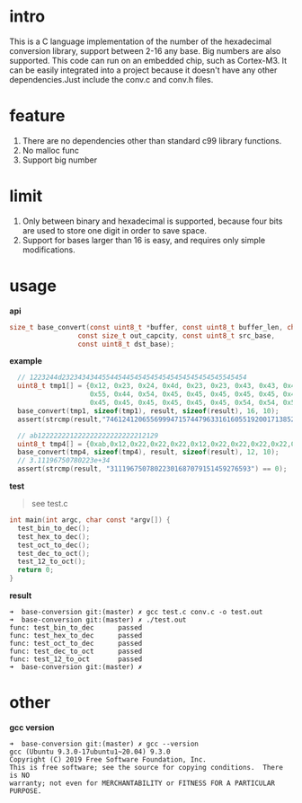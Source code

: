 # intro
This is a C language implementation of the number of the hexadecimal conversion library, support between 2-16 any base. Big numbers are also supported. This code can run on an embedded chip, such as Cortex-M3.
It can be easily integrated into a project because it doesn't have any other dependencies.Just include the conv.c and conv.h files.

# feature
1. There are no dependencies other than standard c99 library functions.
1. No malloc func
1. Support big number

# limit
1. Only between binary and hexadecimal is supported, because four bits are used to store one digit in order to save space.
1. Support for bases larger than 16 is easy, and requires only simple modifications.

# usage
**api**
```c
size_t base_convert(const uint8_t *buffer, const uint8_t buffer_len, char *out,
                 const size_t out_capcity, const uint8_t src_base,
                 const uint8_t dst_base);
```
**example**
```c
  // 1223244d2323434344554454454545454545454545454545545454
  uint8_t tmp1[] = {0x12, 0x23, 0x24, 0x4d, 0x23, 0x23, 0x43, 0x43, 0x44,
                    0x55, 0x44, 0x54, 0x45, 0x45, 0x45, 0x45, 0x45, 0x45,
                    0x45, 0x45, 0x45, 0x45, 0x45, 0x45, 0x54, 0x54, 0x54};
  base_convert(tmp1, sizeof(tmp1), result, sizeof(result), 16, 10);
  assert(strcmp(result,"7461241206556999471574479633161605519200171385253631869597275220") ==0);

  // ab122222221222222222222222212129
  uint8_t tmp4[] = {0xab,0x12,0x22,0x22,0x22,0x12,0x22,0x22,0x22,0x22,0x22,0x22,0x22,0x21,0x21,0x29};
  base_convert(tmp4, sizeof(tmp4), result, sizeof(result), 12, 10);
  // 3.11196750780223e+34
  assert(strcmp(result, "31119675078022301687079151459276593") == 0);  
```

**test**
>see test.c
```c
int main(int argc, char const *argv[]) {
  test_bin_to_dec();
  test_hex_to_dec();
  test_oct_to_dec();
  test_dec_to_oct();
  test_12_to_oct();
  return 0;
}
```
**result**
```shell
➜  base-conversion git:(master) ✗ gcc test.c conv.c -o test.out
➜  base-conversion git:(master) ✗ ./test.out 
func: test_bin_to_dec      passed
func: test_hex_to_dec      passed
func: test_oct_to_dec      passed
func: test_dec_to_oct      passed
func: test_12_to_oct       passed
➜  base-conversion git:(master) ✗ 
```

# other
**gcc version**
```shell
➜  base-conversion git:(master) ✗ gcc --version
gcc (Ubuntu 9.3.0-17ubuntu1~20.04) 9.3.0
Copyright (C) 2019 Free Software Foundation, Inc.
This is free software; see the source for copying conditions.  There is NO
warranty; not even for MERCHANTABILITY or FITNESS FOR A PARTICULAR PURPOSE.
```
